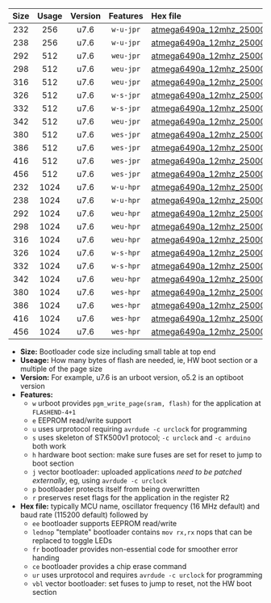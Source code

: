 |Size|Usage|Version|Features|Hex file|
|:-:|:-:|:-:|:-:|:--|
|232|256|u7.6|`w-u-jpr`|[atmega6490a_12mhz_250000bps_ur_vbl.hex](https://raw.githubusercontent.com/stefanrueger/urboot/main/atmega6490a_12mhz_250000bps_ur_vbl.hex)|
|238|256|u7.6|`w-u-jpr`|[atmega6490a_12mhz_250000bps_lednop_ur_vbl.hex](https://raw.githubusercontent.com/stefanrueger/urboot/main/atmega6490a_12mhz_250000bps_lednop_ur_vbl.hex)|
|292|512|u7.6|`weu-jpr`|[atmega6490a_12mhz_250000bps_ee_ur_vbl.hex](https://raw.githubusercontent.com/stefanrueger/urboot/main/atmega6490a_12mhz_250000bps_ee_ur_vbl.hex)|
|298|512|u7.6|`weu-jpr`|[atmega6490a_12mhz_250000bps_ee_lednop_ur_vbl.hex](https://raw.githubusercontent.com/stefanrueger/urboot/main/atmega6490a_12mhz_250000bps_ee_lednop_ur_vbl.hex)|
|316|512|u7.6|`weu-jpr`|[atmega6490a_12mhz_250000bps_ee_lednop_fr_ur_vbl.hex](https://raw.githubusercontent.com/stefanrueger/urboot/main/atmega6490a_12mhz_250000bps_ee_lednop_fr_ur_vbl.hex)|
|326|512|u7.6|`w-s-jpr`|[atmega6490a_12mhz_250000bps_vbl.hex](https://raw.githubusercontent.com/stefanrueger/urboot/main/atmega6490a_12mhz_250000bps_vbl.hex)|
|332|512|u7.6|`w-s-jpr`|[atmega6490a_12mhz_250000bps_lednop_vbl.hex](https://raw.githubusercontent.com/stefanrueger/urboot/main/atmega6490a_12mhz_250000bps_lednop_vbl.hex)|
|342|512|u7.6|`weu-jpr`|[atmega6490a_12mhz_250000bps_ee_lednop_fr_ce_ur_vbl.hex](https://raw.githubusercontent.com/stefanrueger/urboot/main/atmega6490a_12mhz_250000bps_ee_lednop_fr_ce_ur_vbl.hex)|
|380|512|u7.6|`wes-jpr`|[atmega6490a_12mhz_250000bps_ee_vbl.hex](https://raw.githubusercontent.com/stefanrueger/urboot/main/atmega6490a_12mhz_250000bps_ee_vbl.hex)|
|386|512|u7.6|`wes-jpr`|[atmega6490a_12mhz_250000bps_ee_lednop_vbl.hex](https://raw.githubusercontent.com/stefanrueger/urboot/main/atmega6490a_12mhz_250000bps_ee_lednop_vbl.hex)|
|416|512|u7.6|`wes-jpr`|[atmega6490a_12mhz_250000bps_ee_lednop_fr_vbl.hex](https://raw.githubusercontent.com/stefanrueger/urboot/main/atmega6490a_12mhz_250000bps_ee_lednop_fr_vbl.hex)|
|456|512|u7.6|`wes-jpr`|[atmega6490a_12mhz_250000bps_ee_lednop_fr_ce_vbl.hex](https://raw.githubusercontent.com/stefanrueger/urboot/main/atmega6490a_12mhz_250000bps_ee_lednop_fr_ce_vbl.hex)|
|232|1024|u7.6|`w-u-hpr`|[atmega6490a_12mhz_250000bps_ur.hex](https://raw.githubusercontent.com/stefanrueger/urboot/main/atmega6490a_12mhz_250000bps_ur.hex)|
|238|1024|u7.6|`w-u-hpr`|[atmega6490a_12mhz_250000bps_lednop_ur.hex](https://raw.githubusercontent.com/stefanrueger/urboot/main/atmega6490a_12mhz_250000bps_lednop_ur.hex)|
|292|1024|u7.6|`weu-hpr`|[atmega6490a_12mhz_250000bps_ee_ur.hex](https://raw.githubusercontent.com/stefanrueger/urboot/main/atmega6490a_12mhz_250000bps_ee_ur.hex)|
|298|1024|u7.6|`weu-hpr`|[atmega6490a_12mhz_250000bps_ee_lednop_ur.hex](https://raw.githubusercontent.com/stefanrueger/urboot/main/atmega6490a_12mhz_250000bps_ee_lednop_ur.hex)|
|316|1024|u7.6|`weu-hpr`|[atmega6490a_12mhz_250000bps_ee_lednop_fr_ur.hex](https://raw.githubusercontent.com/stefanrueger/urboot/main/atmega6490a_12mhz_250000bps_ee_lednop_fr_ur.hex)|
|326|1024|u7.6|`w-s-hpr`|[atmega6490a_12mhz_250000bps.hex](https://raw.githubusercontent.com/stefanrueger/urboot/main/atmega6490a_12mhz_250000bps.hex)|
|332|1024|u7.6|`w-s-hpr`|[atmega6490a_12mhz_250000bps_lednop.hex](https://raw.githubusercontent.com/stefanrueger/urboot/main/atmega6490a_12mhz_250000bps_lednop.hex)|
|342|1024|u7.6|`weu-hpr`|[atmega6490a_12mhz_250000bps_ee_lednop_fr_ce_ur.hex](https://raw.githubusercontent.com/stefanrueger/urboot/main/atmega6490a_12mhz_250000bps_ee_lednop_fr_ce_ur.hex)|
|380|1024|u7.6|`wes-hpr`|[atmega6490a_12mhz_250000bps_ee.hex](https://raw.githubusercontent.com/stefanrueger/urboot/main/atmega6490a_12mhz_250000bps_ee.hex)|
|386|1024|u7.6|`wes-hpr`|[atmega6490a_12mhz_250000bps_ee_lednop.hex](https://raw.githubusercontent.com/stefanrueger/urboot/main/atmega6490a_12mhz_250000bps_ee_lednop.hex)|
|416|1024|u7.6|`wes-hpr`|[atmega6490a_12mhz_250000bps_ee_lednop_fr.hex](https://raw.githubusercontent.com/stefanrueger/urboot/main/atmega6490a_12mhz_250000bps_ee_lednop_fr.hex)|
|456|1024|u7.6|`wes-hpr`|[atmega6490a_12mhz_250000bps_ee_lednop_fr_ce.hex](https://raw.githubusercontent.com/stefanrueger/urboot/main/atmega6490a_12mhz_250000bps_ee_lednop_fr_ce.hex)|

- **Size:** Bootloader code size including small table at top end
- **Useage:** How many bytes of flash are needed, ie, HW boot section or a multiple of the page size
- **Version:** For example, u7.6 is an urboot version, o5.2 is an optiboot version
- **Features:**
  + `w` urboot provides `pgm_write_page(sram, flash)` for the application at `FLASHEND-4+1`
  + `e` EEPROM read/write support
  + `u` uses urprotocol requiring `avrdude -c urclock` for programming
  + `s` uses skeleton of STK500v1 protocol; `-c urclock` and `-c arduino` both work
  + `h` hardware boot section: make sure fuses are set for reset to jump to boot section
  + `j` vector bootloader: uploaded applications *need to be patched externally*, eg, using `avrdude -c urclock`
  + `p` bootloader protects itself from being overwritten
  + `r` preserves reset flags for the application in the register R2
- **Hex file:** typically MCU name, oscillator frequency (16 MHz default) and baud rate (115200 default) followed by
  + `ee` bootloader supports EEPROM read/write
  + `lednop` "template" bootloader contains `mov rx,rx` nops that can be replaced to toggle LEDs
  + `fr` bootloader provides non-essential code for smoother error handing
  + `ce` bootloader provides a chip erase command
  + `ur` uses urprotocol and requires `avrdude -c urclock` for programming
  + `vbl` vector bootloader: set fuses to jump to reset, not the HW boot section
